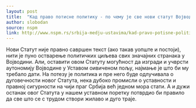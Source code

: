 ```yaml
---
layout: post
title:  "Кад право потисне политику - по чему је све нови статут Војводине бољи од претходног"
author: slobodan
source: nspm
link: http://www.nspm.rs/srbija-medju-ustavima/kad-pravo-potisne-politiku.html
---
```


Нови Статут није правно савршен текст (ако такав уопште и постоји), нити је пуно остварење политичких циљева свих значајних странака у Војводини. Али, оставити овом Статуту могућност да изгради и учврсти аутономију Војводине у Уставом оивиченом пољу, најмање је што би му требало дати. На потезу је политика и пре него буде одлучивала о дуговечности новог Статута, нека дубоко промисли о уставности и правној сигурности на чији праг Србија већ једном мора стати. А и дужи останак овог Статута у нашем уставном поретку потврдио би правило да све што се с трудом створи жилаво и дуго траје. 

